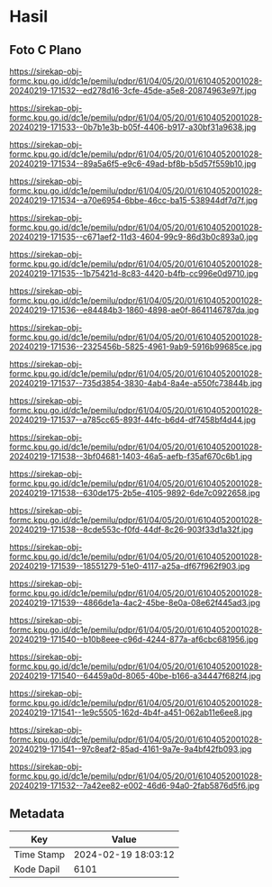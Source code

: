 # Hasil

## Foto C Plano

https://sirekap-obj-formc.kpu.go.id/dc1e/pemilu/pdpr/61/04/05/20/01/6104052001028-20240219-171532--ed278d16-3cfe-45de-a5e8-20874963e97f.jpg

https://sirekap-obj-formc.kpu.go.id/dc1e/pemilu/pdpr/61/04/05/20/01/6104052001028-20240219-171533--0b7b1e3b-b05f-4406-b917-a30bf31a9638.jpg

https://sirekap-obj-formc.kpu.go.id/dc1e/pemilu/pdpr/61/04/05/20/01/6104052001028-20240219-171534--89a5a6f5-e9c6-49ad-bf8b-b5d57f559b10.jpg

https://sirekap-obj-formc.kpu.go.id/dc1e/pemilu/pdpr/61/04/05/20/01/6104052001028-20240219-171534--a70e6954-6bbe-46cc-ba15-538944df7d7f.jpg

https://sirekap-obj-formc.kpu.go.id/dc1e/pemilu/pdpr/61/04/05/20/01/6104052001028-20240219-171535--c671aef2-11d3-4604-99c9-86d3b0c893a0.jpg

https://sirekap-obj-formc.kpu.go.id/dc1e/pemilu/pdpr/61/04/05/20/01/6104052001028-20240219-171535--1b75421d-8c83-4420-b4fb-cc996e0d9710.jpg

https://sirekap-obj-formc.kpu.go.id/dc1e/pemilu/pdpr/61/04/05/20/01/6104052001028-20240219-171536--e84484b3-1860-4898-ae0f-8641146787da.jpg

https://sirekap-obj-formc.kpu.go.id/dc1e/pemilu/pdpr/61/04/05/20/01/6104052001028-20240219-171536--2325456b-5825-4961-9ab9-5916b99685ce.jpg

https://sirekap-obj-formc.kpu.go.id/dc1e/pemilu/pdpr/61/04/05/20/01/6104052001028-20240219-171537--735d3854-3830-4ab4-8a4e-a550fc73844b.jpg

https://sirekap-obj-formc.kpu.go.id/dc1e/pemilu/pdpr/61/04/05/20/01/6104052001028-20240219-171537--a785cc65-893f-44fc-b6d4-df7458bf4d44.jpg

https://sirekap-obj-formc.kpu.go.id/dc1e/pemilu/pdpr/61/04/05/20/01/6104052001028-20240219-171538--3bf04681-1403-46a5-aefb-f35af670c6b1.jpg

https://sirekap-obj-formc.kpu.go.id/dc1e/pemilu/pdpr/61/04/05/20/01/6104052001028-20240219-171538--630de175-2b5e-4105-9892-6de7c0922658.jpg

https://sirekap-obj-formc.kpu.go.id/dc1e/pemilu/pdpr/61/04/05/20/01/6104052001028-20240219-171538--8cde553c-f0fd-44df-8c26-903f33d1a32f.jpg

https://sirekap-obj-formc.kpu.go.id/dc1e/pemilu/pdpr/61/04/05/20/01/6104052001028-20240219-171539--18551279-51e0-4117-a25a-df67f962f903.jpg

https://sirekap-obj-formc.kpu.go.id/dc1e/pemilu/pdpr/61/04/05/20/01/6104052001028-20240219-171539--4866de1a-4ac2-45be-8e0a-08e62f445ad3.jpg

https://sirekap-obj-formc.kpu.go.id/dc1e/pemilu/pdpr/61/04/05/20/01/6104052001028-20240219-171540--b10b8eee-c96d-4244-877a-af6cbc681956.jpg

https://sirekap-obj-formc.kpu.go.id/dc1e/pemilu/pdpr/61/04/05/20/01/6104052001028-20240219-171540--64459a0d-8065-40be-b166-a34447f682f4.jpg

https://sirekap-obj-formc.kpu.go.id/dc1e/pemilu/pdpr/61/04/05/20/01/6104052001028-20240219-171541--1e9c5505-162d-4b4f-a451-062ab11e6ee8.jpg

https://sirekap-obj-formc.kpu.go.id/dc1e/pemilu/pdpr/61/04/05/20/01/6104052001028-20240219-171541--97c8eaf2-85ad-4161-9a7e-9a4bf42fb093.jpg

https://sirekap-obj-formc.kpu.go.id/dc1e/pemilu/pdpr/61/04/05/20/01/6104052001028-20240219-171532--7a42ee82-e002-46d6-94a0-2fab5876d5f6.jpg


## Metadata

| Key        | Value               |
| ---------- | ------------------- |
| Time Stamp | 2024-02-19 18:03:12 |
| Kode Dapil | 6101                |



